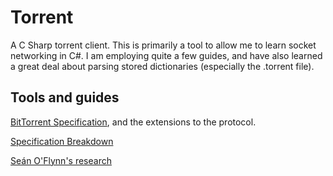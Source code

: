 # Torrent
A C Sharp torrent client. This is primarily a tool to allow me to learn socket networking in C#. I am employing quite a few guides, and have also learned a great deal about parsing stored dictionaries (especially the .torrent file). 

## Tools and guides

[BitTorrent Specification](http://www.bittorrent.org/beps/bep_0003.html), and the extensions to the protocol. 

[Specification Breakdown](https://wiki.theory.org/BitTorrentSpecification)

[Se&aacute;n O'Flynn's research](https://www.seanjoflynn.com/research/bittorrent.html)
